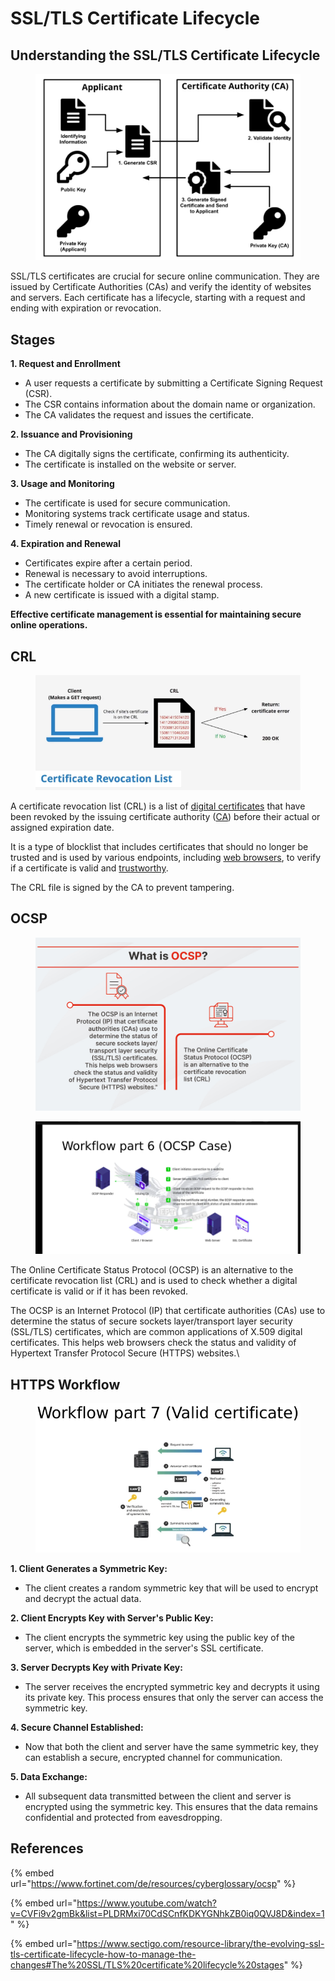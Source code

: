 # SSL/TLS Certificate Lifecycle

## **Understanding the SSL/TLS Certificate Lifecycle**

<figure><img src="../.gitbook/assets/image (290).png" alt=""><figcaption></figcaption></figure>

SSL/TLS certificates are crucial for secure online communication. They are issued by Certificate Authorities (CAs) and verify the identity of websites and servers. Each certificate has a lifecycle, starting with a request and ending with expiration or revocation.

## Stages

**1. Request and Enrollment**

* A user requests a certificate by submitting a Certificate Signing Request (CSR).
* The CSR contains information about the domain name or organization.
* The CA validates the request and issues the certificate.

**2. Issuance and Provisioning**

* The CA digitally signs the certificate, confirming its authenticity.
* The certificate is installed on the website or server.

**3. Usage and Monitoring**

* The certificate is used for secure communication.
* Monitoring systems track certificate usage and status.
* Timely renewal or revocation is ensured.

**4. Expiration and Renewal**

* Certificates expire after a certain period.
* Renewal is necessary to avoid interruptions.
* The certificate holder or CA initiates the renewal process.
* A new certificate is issued with a digital stamp.

**Effective certificate management is essential for maintaining secure online operations.**

## CRL

<figure><img src="../.gitbook/assets/image (1) (1) (1) (1) (1) (1) (1) (1).png" alt=""><figcaption></figcaption></figure>

A certificate revocation list (CRL) is a list of [digital certificates](https://www.techtarget.com/searchsecurity/definition/digital-certificate) that have been revoked by the issuing certificate authority ([CA](https://www.techtarget.com/searchsecurity/definition/certificate-authority)) before their actual or assigned expiration date.

It is a type of blocklist that includes certificates that should no longer be trusted and is used by various endpoints, including [web browsers](https://www.techtarget.com/whatis/definition/browser), to verify if a certificate is valid and [trustworthy](https://searchcloudsecurity.techtarget.com/tip/Are-Amazon-certificate-authority-services-trustworthy).

The CRL file is signed by the CA to prevent tampering.

## OCSP

<figure><img src="../.gitbook/assets/image (7).png" alt=""><figcaption></figcaption></figure>

<figure><img src="../.gitbook/assets/image (291).png" alt=""><figcaption></figcaption></figure>

The Online Certificate Status Protocol (OCSP) is an alternative to the certificate revocation list (CRL) and is used to check whether a digital certificate is valid or if it has been revoked.

The OCSP is an Internet Protocol (IP) that certificate authorities (CAs) use to determine the status of secure sockets layer/transport layer security (SSL/TLS) certificates, which are common applications of X.509 digital certificates. This helps web browsers check the status and validity of Hypertext Transfer Protocol Secure (HTTPS) websites.\


## HTTPS Workflow

<figure><img src="../.gitbook/assets/image (292).png" alt=""><figcaption></figcaption></figure>

**1. Client Generates a Symmetric Key:**

* The client creates a random symmetric key that will be used to encrypt and decrypt the actual data.

**2. Client Encrypts Key with Server's Public Key:**

* The client encrypts the symmetric key using the public key of the server, which is embedded in the server's SSL certificate.

**3. Server Decrypts Key with Private Key:**

* The server receives the encrypted symmetric key and decrypts it using its private key. This process ensures that only the server can access the symmetric key.

**4. Secure Channel Established:**

* Now that both the client and server have the same symmetric key, they can establish a secure, encrypted channel for communication.

**5. Data Exchange:**

* All subsequent data transmitted between the client and server is encrypted using the symmetric key. This ensures that the data remains confidential and protected from eavesdropping.

## References

{% embed url="https://www.fortinet.com/de/resources/cyberglossary/ocsp" %}

{% embed url="https://www.youtube.com/watch?v=CVFi9v2gmBk&list=PLDRMxi70CdSCnfKDKYGNhkZB0iq0QVJ8D&index=1" %}

{% embed url="https://www.sectigo.com/resource-library/the-evolving-ssl-tls-certificate-lifecycle-how-to-manage-the-changes#The%20SSL/TLS%20certificate%20lifecycle%20stages" %}
